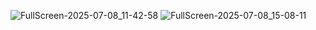 ![FullScreen-2025-07-08_11-42-58](https://github.com/user-attachments/assets/a4413fd9-f80a-497b-a452-45aecffd3591)
![FullScreen-2025-07-08_15-08-11](https://github.com/user-attachments/assets/e7bcfaae-d524-4ebd-989f-53ef49cf9b5f)
